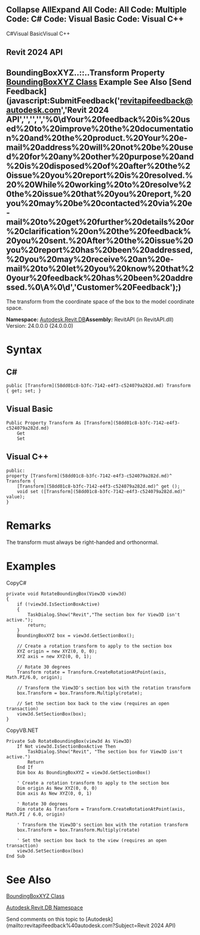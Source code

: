 ﻿

Collapse AllExpand All Code: All Code: Multiple Code: C# Code: Visual Basic Code: Visual C++   
---  
  
C#Visual BasicVisual C++

Revit 2024 API  
---  
BoundingBoxXYZ..::..Transform Property   
[BoundingBoxXYZ Class](3c452286-57b1-40e2-2795-c90bff1fcec2.md) Example See Also [Send Feedback](javascript:SubmitFeedback\('revitapifeedback@autodesk.com','Revit 2024 API','','','','%0\\dYour%20feedback%20is%20used%20to%20improve%20the%20documentation%20and%20the%20product.%20Your%20e-mail%20address%20will%20not%20be%20used%20for%20any%20other%20purpose%20and%20is%20disposed%20of%20after%20the%20issue%20you%20report%20is%20resolved.%20%20While%20working%20to%20resolve%20the%20issue%20that%20you%20report,%20you%20may%20be%20contacted%20via%20e-mail%20to%20get%20further%20details%20or%20clarification%20on%20the%20feedback%20you%20sent.%20After%20the%20issue%20you%20report%20has%20been%20addressed,%20you%20may%20receive%20an%20e-mail%20to%20let%20you%20know%20that%20your%20feedback%20has%20been%20addressed.%0\\A%0\\d','Customer%20Feedback'\);)  
---  
  
The transform from the coordinate space of the box to the model coordinate space. 

**Namespace:** [Autodesk.Revit.DB](87546ba7-461b-c646-cbb1-2cb8f5bff8b2.md)**Assembly:** RevitAPI (in RevitAPI.dll) Version: 24.0.0.0 (24.0.0.0)

# Syntax

C#  
---  
      
    
    public [Transform](58dd01c8-b3fc-7142-e4f3-c524079a282d.md) Transform { get; set; }  
  
Visual Basic  
---  
      
    
    Public Property Transform As [Transform](58dd01c8-b3fc-7142-e4f3-c524079a282d.md)
    	Get
    	Set  
  
Visual C++  
---  
      
    
    public:
    property [Transform](58dd01c8-b3fc-7142-e4f3-c524079a282d.md)^ Transform {
    	[Transform](58dd01c8-b3fc-7142-e4f3-c524079a282d.md)^ get ();
    	void set ([Transform](58dd01c8-b3fc-7142-e4f3-c524079a282d.md)^ value);
    }  
  
# Remarks

The transform must always be right-handed and orthonormal.

# Examples

CopyC#
    
    
    private void RotateBoundingBox(View3D view3d)
    {
        if (!view3d.IsSectionBoxActive)
        {
            TaskDialog.Show("Revit","The section box for View3D isn't active.");
            return;
        }
        BoundingBoxXYZ box = view3d.GetSectionBox();
    
        // Create a rotation transform to apply to the section box 
        XYZ origin = new XYZ(0, 0, 0);
        XYZ axis = new XYZ(0, 0, 1);
    
        // Rotate 30 degrees
        Transform rotate = Transform.CreateRotationAtPoint(axis, Math.PI/6.0, origin);
    
        // Transform the View3D's section box with the rotation transform
        box.Transform = box.Transform.Multiply(rotate);
    
        // Set the section box back to the view (requires an open transaction)
        view3d.SetSectionBox(box);
    }

CopyVB.NET
    
    
    Private Sub RotateBoundingBox(view3d As View3D)
        If Not view3d.IsSectionBoxActive Then
            TaskDialog.Show("Revit", "The section box for View3D isn't active.")
            Return
        End If
        Dim box As BoundingBoxXYZ = view3d.GetSectionBox()
    
        ' Create a rotation transform to apply to the section box 
        Dim origin As New XYZ(0, 0, 0)
        Dim axis As New XYZ(0, 0, 1)
    
        ' Rotate 30 degrees
        Dim rotate As Transform = Transform.CreateRotationAtPoint(axis, Math.PI / 6.0, origin)
    
        ' Transform the View3D's section box with the rotation transform
        box.Transform = box.Transform.Multiply(rotate)
    
        ' Set the section box back to the view (requires an open transaction)
        view3d.SetSectionBox(box)
    End Sub

# See Also

[BoundingBoxXYZ Class](3c452286-57b1-40e2-2795-c90bff1fcec2.md)

[Autodesk.Revit.DB Namespace](87546ba7-461b-c646-cbb1-2cb8f5bff8b2.md)

Send comments on this topic to [Autodesk](mailto:revitapifeedback%40autodesk.com?Subject=Revit 2024 API)
